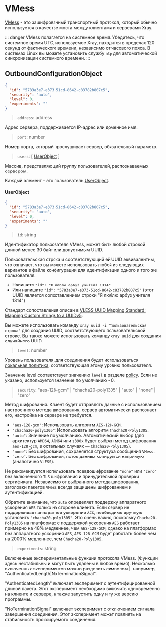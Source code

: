 # VMess

[VMess](../../development/protocols/vmess.md) - это зашифрованный транспортный
протокол, который обычно используется в качестве моста между клиентами и
серверами Xray.

::: danger VMess полагается на системное время. Убедитесь, что системное время
UTC, используемое Xray, находится в пределах 120 секунд от фактического времени,
независимо от часового пояса. В системах Linux вы можете установить службу `ntp`
для автоматической синхронизации системного времени. :::

## OutboundConfigurationObject

```json
{
  "id": "5783a3e7-e373-51cd-8642-c83782b807c5",
  "security": "auto",
  "level": 0,
  "experiments": ""
}
```

> `address`: address

Адрес сервера, поддерживается IP-адрес или доменное имя.

> `port`: number

Номер порта, который прослушивает сервер, обязательный параметр.

> `users`: \[ [UserObject](#userobject) \]

Массив, представляющий группу пользователей, распознаваемых сервером.

Каждый элемент - это пользователь [UserObject](#userobject).

#### UserObject

```json
{
  "id": "5783a3e7-e373-51cd-8642-c83782b807c5",
  "security": "auto",
  "level": 0,
  "experiments": ""
}
```

> `id`: string

Идентификатор пользователя VMess, может быть любой строкой длиной менее 30 байт
или допустимым UUID.

Пользовательская строка и соответствующий ей UUID эквивалентны, что означает,
что вы можете использовать любой из следующих вариантов в файле конфигурации для
идентификации одного и того же пользователя:

- Напишите `"id": "Я люблю арбуз учителя 1314"`,
- Или напишите `"id": "5783a3e7-e373-51cd-8642-c83782b807c5"` (этот UUID
  является сопоставлением строки "Я люблю арбуз учителя 1314")

Стандарт сопоставления описан в
[VLESS UUID Mapping Standard: Mapping Custom Strings to a UUIDv5](https://github.com/XTLS/Xray-core/issues/158).

Вы можете использовать команду `xray uuid -i "пользовательская строка"` для
создания UUID, соответствующего пользовательской строке. Вы также можете
использовать команду `xray uuid` для создания случайного UUID.

> `level`: number

Уровень пользователя, для соединения будет использоваться
[локальная политика](../policy.md#levelpolicyobject), соответствующая этому
уровню пользователя.

Значение level соответствует значению `level` в разделе
[policy](../policy.md#policyobject). Если не указано, используется значение по
умолчанию - 0.

> `security`: "aes-128-gcm" | "chacha20-poly1305" | "auto" | "none" | "zero"

Метод шифрования. Клиент будет отправлять данные с использованием настроенного
метода шифрования, сервер автоматически распознает его, настройка на сервере не
требуется.

- `"aes-128-gcm"`: Использовать алгоритм `AES-128-GCM`.
- `"chacha20-poly1305"`: Использовать алгоритм `Chacha20-Poly1305`.
- `"auto"`: Значение по умолчанию. Автоматический выбор (для архитектур `AMD64`,
  `ARM64` или `s390x` будет выбран метод шифрования `aes-128-gcm`, в остальных
  случаях — `Chacha20-Poly1305`).
- `"none"`: Без шифрования, сохраняется структура сообщения `VMess`.
- `"zero"`: Без шифрования, поток данных копируется напрямую (аналогично
  `VLESS`).

Не рекомендуется использовать псевдошифрование `"none"` или `"zero"` без
включенного `TLS` шифрования и принудительной проверки сертификата. Независимо
от выбранного метода шифрования, заголовки пакетов `VMess` всегда защищены
шифрованием и аутентификацией.

Обратите внимание, что `auto` определяет поддержку аппаратного ускорения `AES`
только на стороне клиента. Если сервер не поддерживает аппаратное ускорение
`AES`, необходимо вручную установить `"chacha20-poly1305"`. Это очень важно,
поскольку `Chacha20-Poly1305` на платформах с поддержкой ускорения `AES`
работает примерно на 48% медленнее, чем `AES-128-GCM`, однако на платформах без
аппаратного ускорения `AES`, `AES-128-GCM` будет работать более чем на 2000%
медленнее, чем `Chacha20-Poly1305`.

> `experiments`: string

Включенные экспериментальные функции протокола VMess. (Функции здесь нестабильны
и могут быть удалены в любое время). Несколько включенных экспериментов можно
разделить символом |, например, "AuthenticatedLength|NoTerminationSignal".

"AuthenticatedLength" включает эксперимент с аутентифицированной длиной пакета.
Этот эксперимент необходимо включить одновременно на клиенте и сервере, а также
запустить одну и ту же версию программы.

"NoTerminationSignal" включает эксперимент с отключением сигнала завершения
соединения. Этот эксперимент может повлиять на стабильность проксируемого
соединения.

